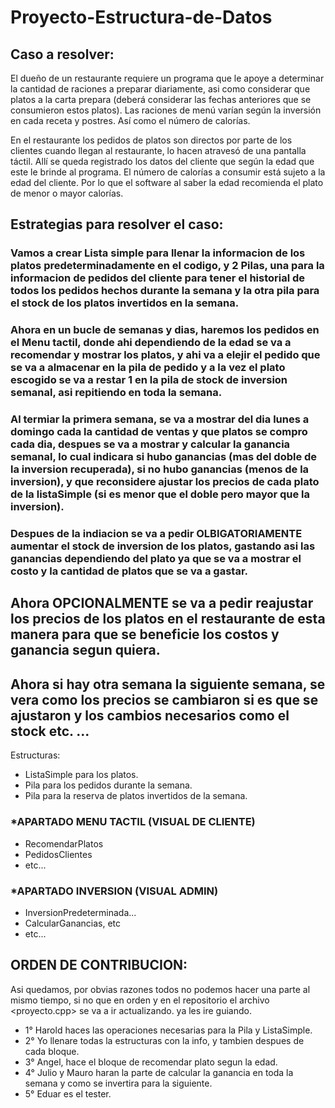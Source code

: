 ﻿# Proyecto-Estructura-de-Datos
## Caso a resolver:
El dueño de un restaurante requiere un programa que le apoye a determinar la cantidad de raciones a preparar diariamente, asi como considerar que platos a la carta prepara (deberá considerar las fechas anteriores que se consumieron estos platos).
Las raciones de menú varían según la inversión en cada receta y postres. Así como el número de calorías.

En el restaurante los pedidos de platos son directos por parte de los clientes cuando llegan al restaurante, lo hacen atravesó de una pantalla táctil. Allí se queda registrado los datos del cliente que según la edad que este le brinde al programa. El número de calorías a consumir está sujeto a la edad del cliente. Por lo que el software al saber la edad recomienda el plato de menor o mayor calorías.


## Estrategias para resolver el caso:
### Vamos a crear Lista simple para llenar la informacion de los platos predeterminadamente en el codigo, y 2 Pilas, una para la informacion de pedidos del cliente para tener el historial de todos los pedidos hechos durante la semana y la otra pila para el stock de los platos invertidos en la semana.

### Ahora en un bucle de semanas y dias, haremos los pedidos en el Menu tactil, donde ahi dependiendo de la edad se va a recomendar y mostrar los platos, y ahi va a elejir el pedido que se va a almacenar en la pila de pedido y a la vez el plato escogido se va a restar 1 en la pila de stock de inversion semanal, asi repitiendo en toda la semana.

### Al termiar la primera semana, se va a mostrar del dia lunes a domingo cada la cantidad de ventas y que platos se compro cada dia, despues se va a mostrar y calcular la ganancia semanal, lo cual indicara si hubo ganancias (mas del doble de la inversion recuperada), si no hubo ganancias (menos de la inversion), y que reconsidere ajustar los precios de cada plato de la listaSimple (si es menor que el doble pero mayor que la inversion).

### Despues de la indiacion se va a pedir OLBIGATORIAMENTE aumentar el stock de inversion de los platos, gastando asi las ganancias dependiendo del plato ya que se va a mostrar el costo y la cantidad de platos que se va a gastar.
## Ahora OPCIONALMENTE se va a pedir reajustar los precios de los platos en el restaurante de esta manera para que se beneficie los costos y ganancia segun quiera.
## Ahora si hay otra semana la siguiente semana, se vera como los precios se cambiaron si es que se ajustaron y los cambios necesarios como el stock etc. ...

Estructuras:
- ListaSimple para los platos.
- Pila para los pedidos durante la semana.
- Pila para la reserva de platos invertidos de la semana.

### *APARTADO MENU TACTIL (VISUAL DE CLIENTE)
* RecomendarPlatos
* PedidosClientes
* etc...
### *APARTADO INVERSION (VISUAL ADMIN)
* InversionPredeterminada...
* CalcularGanancias, etc
* etc...

## ORDEN DE CONTRIBUCION:
Asi quedamos, por obvias razones todos no podemos hacer una parte al mismo tiempo, si no que en orden y en el repositorio el archivo <proyecto.cpp> se va a ir actualizando.
ya les ire guiando.

* 1° Harold haces las operaciones necesarias para la Pila y ListaSimple.
* 2° Yo llenare todas la estructuras con la info, y tambien despues de cada bloque.
* 3° Angel, hace el bloque de recomendar plato segun la edad.
* 4° Julio y Mauro haran la parte de calcular la ganancia en toda la semana y como se invertira para la siguiente.
* 5° Eduar es el tester.

